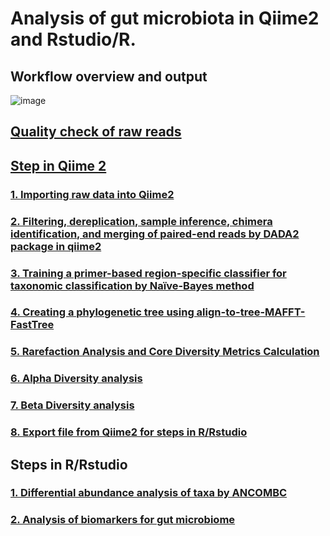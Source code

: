 # Analysis of gut microbiota in Qiime2 and Rstudio/R.

## Workflow overview and output
![image](https://github.com/user-attachments/assets/406d3dd4-50f6-4f06-85dd-5a6b694dd4c3)

## [Quality check of raw reads](https://github.com/thaocaoHPzbook/Goldfish-16S-rRNA-amplicon-data-analysis/blob/main/Quality_Check.md)

## [Step in Qiime 2](https://github.com/thaocaoHPzbook/Goldfish-16S-rRNA-amplicon-data-analysis/blob/main/Qiime2_steps.md)
### [1. Importing raw data into Qiime2](https://github.com/thaocaoHPzbook/Goldfish-16S-rRNA-amplicon-data-analysis/blob/main/Qiime_steps/1.%20Importing-raw-data-into-Qiime2.md)

### [2. Filtering, dereplication, sample inference, chimera identification, and merging of paired-end reads by DADA2 package in qiime2](https://github.com/thaocaoHPzbook/Goldfish-16S-rRNA-amplicon-data-analysis/blob/main/Qiime_steps/2.%20Filtering%2C%20dereplication%2C%20sample%20inference%2C%20chimera%20identification%2C%20and%20merging%20of%20paired-end%20reads%20by%20DADA2%20package%20in%20qiime2.md)

### [3. Training a primer-based region-specific classifier for taxonomic classification by Naïve-Bayes method](https://github.com/thaocaoHPzbook/Goldfish-16S-rRNA-amplicon-data-analysis/blob/main/Qiime_steps/3.%20Training%20a%20primer-based%20region-specific%20classifier%20for%20taxonomic%20classification%20by%20Na%C3%AFve-Bayes%20method%20(in%20Qiime2).md)

### [4. Creating a phylogenetic tree using align-to-tree-MAFFT-FastTree](https://github.com/thaocaoHPzbook/Goldfish-16S-rRNA-amplicon-data-analysis/blob/main/Qiime_steps/4.%20Creating%20a%20phylogenetic%20tree%20using%20align-to-tree-MAFFT-FastTree.md)

### [5.  Rarefaction Analysis and Core Diversity Metrics Calculation](https://github.com/thaocaoHPzbook/Goldfish-16S-rRNA-amplicon-data-analysis/blob/main/Qiime_steps/5.%20Rarefraction%20curve%20analysis.md)

### [6. Alpha Diversity analysis](https://github.com/thaocaoHPzbook/Goldfish-16S-rRNA-amplicon-data-analysis/blob/main/Qiime_steps/6.%20Alpha%20Diversity%20analysis.md) 

### [7. Beta Diversity analysis](https://github.com/thaocaoHPzbook/Goldfish-16S-rRNA-amplicon-data-analysis/blob/main/Qiime_steps/7.%20Beta%20Diversity%20analysis.md)

### [8. Export file from Qiime2 for steps in R/Rstudio](https://github.com/thaocaoHPzbook/Goldfish-16S-rRNA-amplicon-data-analysis/blob/main/Qiime_steps/8.%20Export%20file%20from%20Qimme2%20for%20R%20steps.md)


## Steps in R/Rstudio
### [1. Differential abundance analysis of taxa by ANCOMBC](https://github.com/thaocaoHPzbook/Goldfish-16S-rRNA-amplicon-data-analysis/blob/main/R_steps/1.%20Differential%20abundance%20analysis%20of%20taxa%20by%20ANCOMBC.md)

### [2. Analysis of biomarkers for gut microbiome](https://github.com/thaocaoHPzbook/Goldfish-16S-rRNA-amplicon-data-analysis/blob/main/R_steps/2.%20Analysis%20of%20biomarkers%20for%20gut%20microbiome.md)
